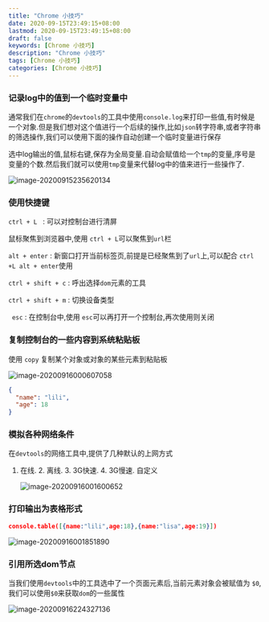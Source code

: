 ```yaml
---
title: "Chrome 小技巧"
date: 2020-09-15T23:49:15+08:00
lastmod: 2020-09-15T23:49:15+08:00
draft: false
keywords: [Chrome 小技巧]
description: "Chrome 小技巧"
tags: [Chrome 小技巧]
categories: [Chrome 小技巧]
---
```


### 记录log中的值到一个临时变量中

通常我们在`chrome`的`devtools`的工具中使用`console.log`来打印一些值,有时候是一个对象.但是我们想对这个值进行一个后续的操作,比如`json`转字符串,或者字符串的筛选操作,我们可以使用下面的操作自动创建一个临时变量进行保存

选中log输出的值,鼠标右键,保存为全局变量.自动会赋值给一个`tmp`的变量,序号是变量的个数.然后我们就可以使用`tmp`变量来代替log中的值来进行一些操作了.

![image-20200915235620134](https://cdn.jsdelivr.net/gh/ayuayue/cdn/img/20200916224411.png)

### 使用快捷键

`ctrl + L ` : 可以对控制台进行清屏

鼠标聚焦到浏览器中,使用 `ctrl + L`可以聚焦到`url`栏

`alt + enter`  : 新窗口打开当前标签页,前提是已经聚焦到了`url`上,可以配合 `ctrl +L alt + enter`使用

`ctrl + shift + c`   : 呼出选择`dom`元素的工具

`ctrl + shift + m` :  切换设备类型

` esc` : 在控制台中,使用 `esc`可以再打开一个控制台,再次使用则关闭

### 复制控制台的一些内容到系统粘贴板

使用 `copy` 复制某个对象或对象的某些元素到粘贴板

![image-20200916000607058](https://cdn.jsdelivr.net/gh/ayuayue/cdn/img/20200916224358.png)

```json
{
  "name": "lili",
  "age": 18
}
```

### 模拟各种网络条件

在`devtools`的网络工具中,提供了几种默认的上网方式

1. 在线. 2. 离线. 3. 3G快速. 4. 3G慢速. 自定义

   ![image-20200916001600652](https://cdn.jsdelivr.net/gh/ayuayue/cdn/img/20200916224350.png)

### 打印输出为表格形式

```json
console.table([{name:"lili",age:18},{name:"lisa",age:19}])
```

![image-20200916001851890](https://cdn.jsdelivr.net/gh/ayuayue/cdn/img/20200916224343.png)

### 引用所选dom节点

当我们使用`devtools`中的工具选中了一个页面元素后,当前元素对象会被赋值为 `$0`,我们可以使用`$0`来获取`dom`的一些属性

![image-20200916224327136](https://cdn.jsdelivr.net/gh/ayuayue/cdn/img/20200916224328.png)

